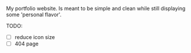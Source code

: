 My portfolio website. Is meant to be simple and clean while still displaying some 'personal flavor'.

TODO:
- [ ] reduce icon size
- [ ] 404 page
